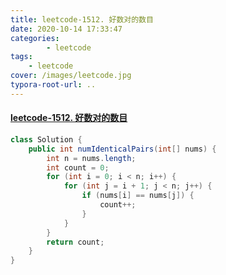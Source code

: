 ```yaml
---
title: leetcode-1512. 好数对的数目
date: 2020-10-14 17:33:47
categories: 
		- leetcode
tags: 
	- leetcode
cover: /images/leetcode.jpg
typora-root-url: ..
---
```


#### [leetcode-1512. 好数对的数目](https://leetcode-cn.com/problems/number-of-good-pairs/)

```java
class Solution {
    public int numIdenticalPairs(int[] nums) {
        int n = nums.length;
        int count = 0;
        for (int i = 0; i < n; i++) {
            for (int j = i + 1; j < n; j++) {
                if (nums[i] == nums[j]) {
                    count++;
                }
            }
        }
        return count;
    }
}
```

